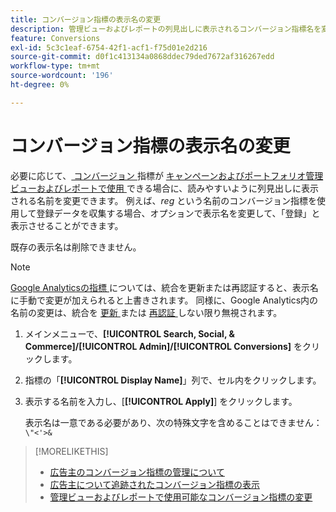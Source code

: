```yaml
---
title: コンバージョン指標の表示名の変更
description: 管理ビューおよびレポートの列見出しに表示されるコンバージョン指標名を変更する方法を説明します。
feature: Conversions
exl-id: 5c3c1eaf-6754-42f1-acf1-f75d01e2d216
source-git-commit: d0f1c413134a0868ddec79ded7672af316267edd
workflow-type: tm+mt
source-wordcount: '196'
ht-degree: 0%

---
```


# コンバージョン指標の表示名の変更

必要に応じて、[ コンバージョン ](/help/search-social-commerce/glossary.md#c-d) 指標が [ キャンペーンおよびポートフォリオ管理ビューおよびレポートで使用 ](conversion-metric-edit-available.md) できる場合に、読みやすいように列見出しに表示される名前を変更できます。 例えば、*reg* という名前のコンバージョン指標を使用して登録データを収集する場合、オプションで表示名を変更して、「登録」と表示させることができます。

既存の表示名は削除できません。

>[!NOTE]
>
>[Google Analyticsの指標 ](/help/search-social-commerce/admin/data-sources/data-source-about.md) については、統合を更新または再認証すると、表示名に手動で変更が加えられると上書きされます。 同様に、Google Analytics内の名前の変更は、統合を [ 更新 ](/help/search-social-commerce/admin/data-sources/data-source-edit.md) または [ 再認証 ](/help/search-social-commerce/admin/data-sources/data-source-reauthenticate.md) しない限り無視されます。

1. メインメニューで、**[!UICONTROL Search, Social, & Commerce]/[!UICONTROL Admin]/[!UICONTROL Conversions]** をクリックします。

1. 指標の「**[!UICONTROL Display Name]**」列で、セル内をクリックします。

1. 表示する名前を入力し、[**[!UICONTROL Apply]**] をクリックします。

   表示名は一意である必要があり、次の特殊文字を含めることはできません：`\"<'>&`

>[!MORELIKETHIS]
>
>* [ 広告主のコンバージョン指標の管理について ](conversion-metric-about.md)
>* [ 広告主について追跡されたコンバージョン指標の表示 ](conversion-metric-view-tracked.md)
>* [ 管理ビューおよびレポートで使用可能なコンバージョン指標の変更 ](conversion-metric-edit-available.md)
